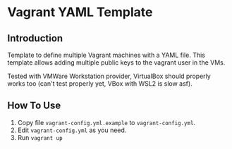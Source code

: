 # Vagrant YAML Template

## Introduction

Template to define multiple Vagrant machines with a YAML file. This template allows adding multiple public keys to the vagrant user in the VMs.

Tested with VMWare Workstation provider, VirtualBox should properly works too (can't test properly yet, VBox with WSL2 is slow asf).

## How To Use

1. Copy file `vagrant-config.yml.example` to `vagrant-config.yml`.
2. Edit `vagrant-config.yml` as you need.
3. Run `vagrant up`

